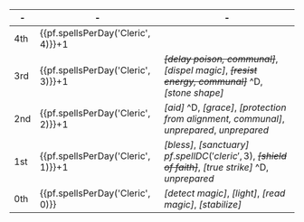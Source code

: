 -|-|-
-|-|-
4th | {{pf.spellsPerDay('Cleric', 4)}}+1 |
3rd | {{pf.spellsPerDay('Cleric', 3)}}+1 | ~~*[delay poison, communal]*~~, *[dispel magic]*, ~~*[resist energy, communal]*~~ ^D, *[stone shape]*
2nd | {{pf.spellsPerDay('Cleric', 2)}}+1 | *[aid]* ^D, *[grace]*, *[protection from alignment, communal]*, *unprepared*, *unprepared*
1st | {{pf.spellsPerDay('Cleric', 1)}}+1 | *[bless]*, *[sanctuary]* ${{pf.spellDC('cleric', 3)}}$, ~~*[shield of faith]*~~, *[true strike]* ^D, *unprepared*
0th | {{pf.spellsPerDay('Cleric', 0)}}   | *[detect magic]*, *[light]*, *[read magic]*, *[stabilize]*